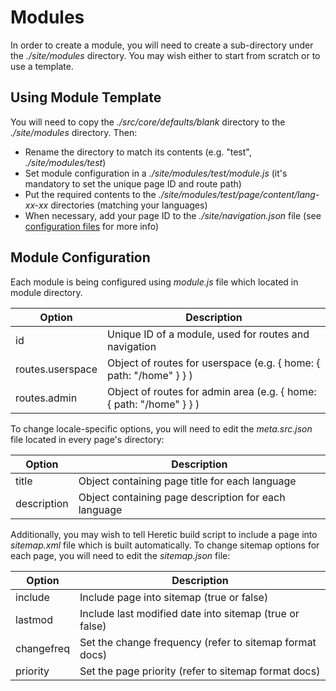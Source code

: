 # Modules

In order to create a module, you will need to create a sub-directory under the *./site/modules* directory. You may wish either to start from scratch or to use a template.

## Using Module Template

You will need to copy the *./src/core/defaults/blank* directory to the *./site/modules* directory. Then:

* Rename the directory to match its contents (e.g. "test", *./site/modules/test*)
* Set module configuration in a *./site/modules/test/module.js* (it's mandatory to set the unique page ID and route path)
* Put the required contents to the *./site/modules/test/page/content/lang-xx-xx* directories (matching your languages)
* When necessary, add your page ID to the *./site/navigation.json* file (see [configuration files](./configurationFiles.md) for more info)

## Module Configuration

Each module is being configured using *module.js* file which located in module directory.

| Option | Description |
|--------|-------------|
| id | Unique ID of a module, used for routes and navigation |
| routes.userspace | Object of routes for userspace (e.g. { home: { path: "/home" } } ) |
| routes.admin | Object of routes for admin area (e.g. { home: { path: "/home" } } ) |

To change locale-specific options, you will need to edit the *meta.src.json* file located in every page's directory:

| Option | Description |
| ------ | ----------- |
| title | Object containing page title for each language |
| description | Object containing page description for each language |

Additionally, you may wish to tell Heretic build script to include a page into *sitemap.xml* file which is built automatically. To change sitemap options for each page, you will need to edit the *sitemap.json* file:

| Option     | Description                                             |
|------------|---------------------------------------------------------|
| include    | Include page into sitemap (true or false)             |
| lastmod    | Include last modified date into sitemap (true or false) |
| changefreq | Set the change frequency (refer to sitemap format docs) |
| priority   | Set the page priority (refer to sitemap format docs)  |